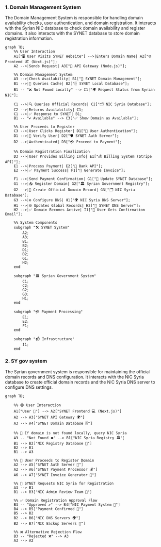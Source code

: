 
### 1. Domain Management System

The Domain Management System is responsible for handling domain availability checks, user authentication, and domain registration. It interacts with the Syrian NIC database to check domain availability and register domains. It also interacts with the SYNET database to store domain registration information.

```mermaid
graph TD;
    %% User Interaction
    A1["🖥️ User Visits SYNET Website"] -->|Enters Domain Name| A2["🌐 Frontend UI (Next.js)"];
    A2 -->|Sends Request| A3["🔀 API Gateway (Node.js)"];

    %% Domain Management System
    A3 -->|Check Availability| B1["📄 SYNET Domain Management"];
    B1 -->|🔎 Queries Cache| B2["🗄️ SYNET Local Database"];
    B1 -- "❌ Not Found Locally" --> C1["🌍 Request Status from Syrian NIC"];
    
    C1 -->|🔍 Queries Official Records| C2["🗂️ NIC Syria Database"];
    C2 -->|Returns Availability| C1;
    C1 -->|✅ Response to SYNET| B1;
    B1 -- "✔ Available" --> C3["✅ Show Domain as Available"];

    %% User Proceeds to Register
    C3 -->|User Clicks Register| D1["🔐 User Authentication"];
    D1 -->|🔑 Verify User| D2["🛡️ SYNET Auth Server"];
    D2 -->|Authenticated| D3["💳 Proceed to Payment"];

    %% Domain Registration Finalization
    D3 -->|User Provides Billing Info| E1["💰 Billing System (Stripe API)"];
    E1 -->|Process Payment| E2["🏦 Bank API"];
    E2 -->|✅ Payment Success| F1["🧾 Generate Invoice"];

    F1 -->|Send Payment Confirmation| G1["📄 Update SYNET Database"];
    G1 -->|📤 Register Domain| G2["🏛️ Syrian Government Registry"];
    G2 -->|📜 Create Official Domain Record| G3["🗂️ NIC Syria Database"];
    G3 -->|⚙️ Configure DNS| H1["🌍 NIC Syria DNS Server"];
    H1 -->|🌐 Updates Global Records| H2["🔗 SYNET DNS Server"];
    H2 -->|✅ Domain Becomes Active| I1["📩 User Gets Confirmation Email"];

    %% System Components
    subgraph "🛠️ SYNET System"
        A2;
        A3;
        B1;
        B2;
        D1;
        D2;
        G1;
        H2;
    end

    subgraph "🏛️ Syrian Government System"
        C1;
        C2;
        G2;
        G3;
        H1;
    end

    subgraph "💳 Payment Processing"
        E1;
        E2;
        F1;
    end

    subgraph "📬 Infrastructure"
        I1;
    end

```


### 2. SY gov system 

The Syrian government system is responsible for maintaining the official domain records and DNS configuration. It interacts with the NIC Syria database to create official domain records and the NIC Syria DNS server to configure DNS settings.

```mermaid
graph TD;

    %% 🟢 User Interaction
    A1["User 👤"] --> A2["SYNET Frontend 💻 (Next.js)"]
    A2 --> A3["SYNET API Gateway 🌍"]
    A3 --> A4["SYNET Domain Database 🗄"]

    %% 🔄 If domain is not found locally, query NIC Syria
    A3 -- "Not Found ❌" --> B1["NIC Syria Registry 🏛"]
    B1 --> B2["NIC Registry Database 📜"]
    B2 --> B1
    B1 --> A3

    %% 📝 User Proceeds to Register Domain
    A2 --> A5["SYNET Auth Server 🔐"]
    A2 --> A6["SYNET Payment Processor 💰"]
    A6 --> A7["SYNET Invoice Generator 📄"]

    %% 📩 SYNET Requests NIC Syria for Registration
    A3 --> B1
    B1 --> B3["NIC Admin Review Team 📝"]
    
    %% ✅ Domain Registration Approval Flow
    B3 -- "Approved ✔️" --> B4["NIC Payment System 🏦"]
    B4 --> B5["Payment Confirmed 📜"]
    B5 --> B2
    B2 --> B6["NIC DNS Servers 🌍"]
    B2 --> B7["NIC Backup Servers 📀"]

    %% ❌ Alternative Rejection Flow
    B3 -- "Rejected ❌" --> A3
    A3 --> A2
```	
